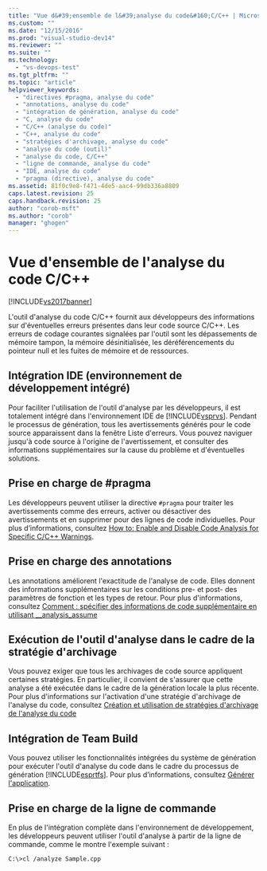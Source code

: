 ```yaml
---
title: "Vue d&#39;ensemble de l&#39;analyse du code&#160;C/C++ | Microsoft Docs"
ms.custom: ""
ms.date: "12/15/2016"
ms.prod: "visual-studio-dev14"
ms.reviewer: ""
ms.suite: ""
ms.technology: 
  - "vs-devops-test"
ms.tgt_pltfrm: ""
ms.topic: "article"
helpviewer_keywords: 
  - "directives #pragma, analyse du code"
  - "annotations, analyse du code"
  - "intégration de génération, analyse du code"
  - "C, analyse du code"
  - "C/C++ (analyse du code)"
  - "C++, analyse du code"
  - "stratégies d'archivage, analyse du code"
  - "analyse du code (outil)"
  - "analyse du code, C/C++"
  - "ligne de commande, analyse du code"
  - "IDE, analyse du code"
  - "pragma (directive), analyse du code"
ms.assetid: 81f0c9e8-f471-4de5-aac4-99db336a8809
caps.latest.revision: 25
caps.handback.revision: 25
author: "corob-msft"
ms.author: "corob"
manager: "ghogen"
---
```

# Vue d&#39;ensemble de l&#39;analyse du code&#160;C/C++
[!INCLUDE[vs2017banner](../code-quality/includes/vs2017banner.md)]

L'outil d'analyse du code C\/C\+\+ fournit aux développeurs des informations sur d'éventuelles erreurs présentes dans leur code source C\/C\+\+.  Les erreurs de codage courantes signalées par l'outil sont les dépassements de mémoire tampon, la mémoire désinitialisée, les déréférencements du pointeur null et les fuites de mémoire et de ressources.  
  
## Intégration IDE \(environnement de développement intégré\)  
 Pour faciliter l'utilisation de l'outil d'analyse par les développeurs, il est totalement intégré dans l'environnement IDE de [!INCLUDE[vsprvs](../code-quality/includes/vsprvs_md.md)].  Pendant le processus de génération, tous les avertissements générés pour le code source apparaissent dans la fenêtre Liste d'erreurs.  Vous pouvez naviguer jusqu'à code source à l'origine de l'avertissement, et consulter des informations supplémentaires sur la cause du problème et d'éventuelles solutions.  
  
## Prise en charge de \#pragma  
 Les développeurs peuvent utiliser la directive `#pragma` pour traiter les avertissements comme des erreurs, activer ou désactiver des avertissements et en supprimer pour des lignes de code individuelles.  Pour plus d’informations, consultez [How to: Enable and Disable Code Analysis for Specific C\/C\+\+ Warnings](http://msdn.microsoft.com/fr-fr/910b8518-71f1-4b2e-b012-70647795642a).  
  
## Prise en charge des annotations  
 Les annotations améliorent l'exactitude de l'analyse de code.  Elles donnent des informations supplémentaires sur les conditions pre\- et post\- des paramètres de fonction et les types de retour.  Pour plus d'informations, consultez [Comment : spécifier des informations de code supplémentaire en utilisant \_\_analysis\_assume](../Topic/How%20to:%20Specify%20Additional%20Code%20Information%20by%20Using%20__analysis_assume.md)  
  
## Exécution de l'outil d'analyse dans le cadre de la stratégie d'archivage  
 Vous pouvez exiger que tous les archivages de code source appliquent certaines stratégies.  En particulier, il convient de s'assurer que cette analyse a été exécutée dans le cadre de la génération locale la plus récente.  Pour plus d'informations sur l'activation d'une stratégie d'archivage de l'analyse du code, consultez [Création et utilisation de stratégies d'archivage de l'analyse du code](../code-quality/creating-and-using-code-analysis-check-in-policies.md)  
  
## Intégration de Team Build  
 Vous pouvez utiliser les fonctionnalités intégrées du système de génération pour exécuter l'outil d'analyse du code dans le cadre du processus de génération [!INCLUDE[esprtfs](../code-quality/includes/esprtfs_md.md)].  Pour plus d’informations, consultez [Générer l'application](../Topic/Build%20the%20application.md).  
  
## Prise en charge de la ligne de commande  
 En plus de l'intégration complète dans l'environnement de développement, les développeurs peuvent utiliser l'outil d'analyse à partir de la ligne de commande, comme le montre l'exemple suivant :  
  
 `C:\>cl /analyze Sample.cpp`